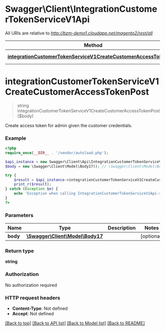 # Swagger\Client\IntegrationCustomerTokenServiceV1Api

All URIs are relative to *http://bzm-demo1.cloudapp.net/magento2/rest/all*

Method | HTTP request | Description
------------- | ------------- | -------------
[**integrationCustomerTokenServiceV1CreateCustomerAccessTokenPost**](IntegrationCustomerTokenServiceV1Api.md#integrationCustomerTokenServiceV1CreateCustomerAccessTokenPost) | **POST** /V1/integration/customer/token | 


# **integrationCustomerTokenServiceV1CreateCustomerAccessTokenPost**
> string integrationCustomerTokenServiceV1CreateCustomerAccessTokenPost($body)



Create access token for admin given the customer credentials.

### Example
```php
<?php
require_once(__DIR__ . '/vendor/autoload.php');

$api_instance = new Swagger\Client\Api\IntegrationCustomerTokenServiceV1Api();
$body = new \Swagger\Client\Model\Body17(); // \Swagger\Client\Model\Body17 | 

try {
    $result = $api_instance->integrationCustomerTokenServiceV1CreateCustomerAccessTokenPost($body);
    print_r($result);
} catch (Exception $e) {
    echo 'Exception when calling IntegrationCustomerTokenServiceV1Api->integrationCustomerTokenServiceV1CreateCustomerAccessTokenPost: ', $e->getMessage(), PHP_EOL;
}
?>
```

### Parameters

Name | Type | Description  | Notes
------------- | ------------- | ------------- | -------------
 **body** | [**\Swagger\Client\Model\Body17**](../Model/\Swagger\Client\Model\Body17.md)|  | [optional]

### Return type

**string**

### Authorization

No authorization required

### HTTP request headers

 - **Content-Type**: Not defined
 - **Accept**: Not defined

[[Back to top]](#) [[Back to API list]](../../README.md#documentation-for-api-endpoints) [[Back to Model list]](../../README.md#documentation-for-models) [[Back to README]](../../README.md)

